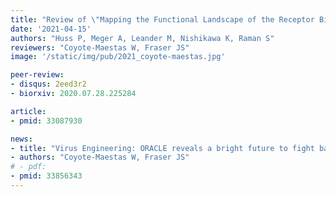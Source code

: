 ```yaml
---
title: "Review of \"Mapping the Functional Landscape of the Receptor Binding Domain of T7 Bacteriophage by Deep Mutational Scanning\""
date: '2021-04-15'
authors: "Huss P, Meger A, Leander M, Nishikawa K, Raman S"
reviewers: "Coyote-Maestas W, Fraser JS"
image: '/static/img/pub/2021_coyote-maestas.jpg'

peer-review:
- disqus: 2eed3r2
- biorxiv: 2020.07.28.225284

article:
- pmid: 33087930

news:
- title: "Virus Engineering: ORACLE reveals a bright future to fight bacteria"
- authors: "Coyote-Maestas W, Fraser JS"
# - pdf:
- pmid: 33856343
---
```

